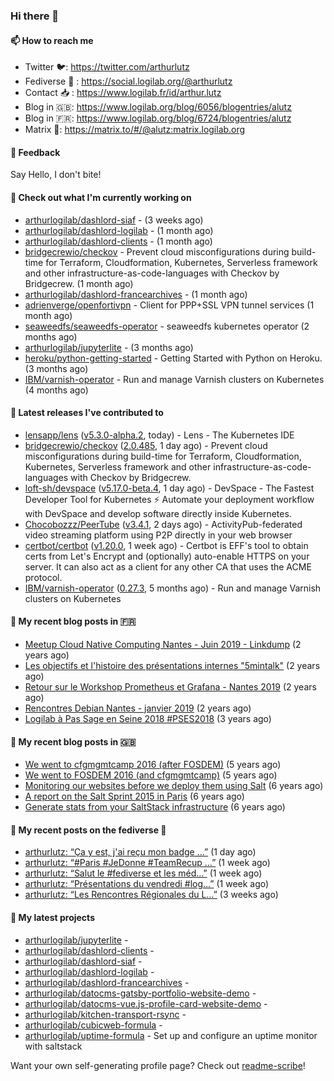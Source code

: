 ### Hi there 👋

#### 📫 How to reach me

- Twitter 🐦: https://twitter.com/arthurlutz
- Fediverse 🐘 : https://social.logilab.org/@arthurlutz
- Contact 📥 : https://www.logilab.fr/id/arthur.lutz
- Blog in 🇬🇧: https://www.logilab.org/blog/6056/blogentries/alutz
- Blog in 🇫🇷: https://www.logilab.org/blog/6724/blogentries/alutz
- Matrix 💬: https://matrix.to/#/@alutz:matrix.logilab.org

#### 💬 Feedback

Say Hello, I don't bite!

#### 👷 Check out what I'm currently working on

- [arthurlogilab/dashlord-siaf](https://github.com/arthurlogilab/dashlord-siaf) -  (3 weeks ago)
- [arthurlogilab/dashlord-logilab](https://github.com/arthurlogilab/dashlord-logilab) -  (1 month ago)
- [arthurlogilab/dashlord-clients](https://github.com/arthurlogilab/dashlord-clients) -  (1 month ago)
- [bridgecrewio/checkov](https://github.com/bridgecrewio/checkov) - Prevent cloud misconfigurations during build-time for Terraform, Cloudformation, Kubernetes, Serverless framework and other infrastructure-as-code-languages with Checkov by Bridgecrew. (1 month ago)
- [arthurlogilab/dashlord-francearchives](https://github.com/arthurlogilab/dashlord-francearchives) -  (1 month ago)
- [adrienverge/openfortivpn](https://github.com/adrienverge/openfortivpn) - Client for PPP&#43;SSL VPN tunnel services (1 month ago)
- [seaweedfs/seaweedfs-operator](https://github.com/seaweedfs/seaweedfs-operator) - seaweedfs kubernetes operator (2 months ago)
- [arthurlogilab/jupyterlite](https://github.com/arthurlogilab/jupyterlite) -  (3 months ago)
- [heroku/python-getting-started](https://github.com/heroku/python-getting-started) - Getting Started with Python on Heroku. (3 months ago)
- [IBM/varnish-operator](https://github.com/IBM/varnish-operator) - Run and manage Varnish clusters on Kubernetes (4 months ago)


#### 🔭 Latest releases I've contributed to

- [lensapp/lens](https://github.com/lensapp/lens) ([v5.3.0-alpha.2](https://github.com/lensapp/lens/releases/tag/v5.3.0-alpha.2), today) - Lens - The Kubernetes IDE
- [bridgecrewio/checkov](https://github.com/bridgecrewio/checkov) ([2.0.485](https://github.com/bridgecrewio/checkov/releases/tag/2.0.485), 1 day ago) - Prevent cloud misconfigurations during build-time for Terraform, Cloudformation, Kubernetes, Serverless framework and other infrastructure-as-code-languages with Checkov by Bridgecrew.
- [loft-sh/devspace](https://github.com/loft-sh/devspace) ([v5.17.0-beta.4](https://github.com/loft-sh/devspace/releases/tag/v5.17.0-beta.4), 1 day ago) - DevSpace - The Fastest Developer Tool for Kubernetes ⚡ Automate your deployment workflow with DevSpace and develop software directly inside Kubernetes.
- [Chocobozzz/PeerTube](https://github.com/Chocobozzz/PeerTube) ([v3.4.1](https://github.com/Chocobozzz/PeerTube/releases/tag/v3.4.1), 2 days ago) - ActivityPub-federated video streaming platform using P2P directly in your web browser
- [certbot/certbot](https://github.com/certbot/certbot) ([v1.20.0](https://github.com/certbot/certbot/releases/tag/v1.20.0), 1 week ago) - Certbot is EFF&#39;s tool to obtain certs from Let&#39;s Encrypt and (optionally) auto-enable HTTPS on your server.  It can also act as a client for any other CA that uses the ACME protocol.
- [IBM/varnish-operator](https://github.com/IBM/varnish-operator) ([0.27.3](https://github.com/IBM/varnish-operator/releases/tag/0.27.3), 5 months ago) - Run and manage Varnish clusters on Kubernetes

#### 📜 My recent blog posts in 🇫🇷

- [Meetup Cloud Native Computing Nantes - Juin 2019 - Linkdump](https://www.logilab.org/blogentry/10132594) (2 years ago)
- [Les objectifs et l&#39;histoire des présentations internes &#34;5mintalk&#34;](https://www.logilab.org/blogentry/10131689) (2 years ago)
- [Retour sur le Workshop Prometheus et Grafana - Nantes 2019](https://www.logilab.org/blogentry/10131299) (2 years ago)
- [Rencontres Debian Nantes - janvier 2019](https://www.logilab.org/blogentry/10131004) (2 years ago)
- [Logilab à Pas Sage en Seine 2018 #PSES2018](https://www.logilab.org/blogentry/10128951) (3 years ago)

#### 📜 My recent blog posts in 🇬🇧

- [We went to cfgmgmtcamp 2016 (after FOSDEM)](https://www.logilab.org/blogentry/4253513) (5 years ago)
- [We went to FOSDEM 2016 (and cfgmgmtcamp)](https://www.logilab.org/blogentry/4253406) (5 years ago)
- [Monitoring our websites before we deploy them using Salt](https://www.logilab.org/blogentry/288175) (6 years ago)
- [A report on the Salt Sprint 2015 in Paris](https://www.logilab.org/blogentry/288007) (6 years ago)
- [Generate stats from your SaltStack infrastructure](https://www.logilab.org/blogentry/283815) (6 years ago)

#### 📜 My recent posts on the fediverse 🐘

- [arthurlutz: “Ça y est, j&#39;ai reçu mon badge …”](https://social.logilab.org/@arthurlutz/107088545428092883) (1 day ago)
- [arthurlutz: “#Paris #JeDonne #TeamRecup …”](https://social.logilab.org/@arthurlutz/107027124040831601) (1 week ago)
- [arthurlutz: “Salut le #fediverse et les méd…”](https://social.logilab.org/@arthurlutz/107026844008763110) (1 week ago)
- [arthurlutz: “Présentations du vendredi #log…”](https://social.logilab.org/@arthurlutz/107026516187430671) (1 week ago)
- [arthurlutz: “Les Rencontres Régionales du L…”](https://social.logilab.org/@arthurlutz/106970196259889099) (3 weeks ago)

#### 🌱 My latest projects

- [arthurlogilab/jupyterlite](https://github.com/arthurlogilab/jupyterlite) - 
- [arthurlogilab/dashlord-clients](https://github.com/arthurlogilab/dashlord-clients) - 
- [arthurlogilab/dashlord-siaf](https://github.com/arthurlogilab/dashlord-siaf) - 
- [arthurlogilab/dashlord-logilab](https://github.com/arthurlogilab/dashlord-logilab) - 
- [arthurlogilab/dashlord-francearchives](https://github.com/arthurlogilab/dashlord-francearchives) - 
- [arthurlogilab/datocms-gatsby-portfolio-website-demo](https://github.com/arthurlogilab/datocms-gatsby-portfolio-website-demo) - 
- [arthurlogilab/datocms-vue.js-profile-card-website-demo](https://github.com/arthurlogilab/datocms-vue.js-profile-card-website-demo) - 
- [arthurlogilab/kitchen-transport-rsync](https://github.com/arthurlogilab/kitchen-transport-rsync) - 
- [arthurlogilab/cubicweb-formula](https://github.com/arthurlogilab/cubicweb-formula) - 
- [arthurlogilab/uptime-formula](https://github.com/arthurlogilab/uptime-formula) -  Set up and configure an uptime monitor with saltstack



Want your own self-generating profile page? Check out [readme-scribe](https://github.com/muesli/readme-scribe)!
